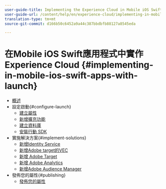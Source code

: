 ```yaml
---
user-guide-title: Implementing the Experience Cloud in Mobile iOS Swift Applications
user-guide-url: /content/help/en/experience-cloud/implementing-in-mobile-ios-swift-apps-with-launch/index.html
translation-type: tm+mt
source-git-commit: d166b50c6452a9a44c387bbdbfb88127a8545eda

---
```



# 在Mobile iOS Swift應用程式中實作Experience Cloud {#implementing-in-mobile-ios-swift-apps-with-launch}

+ [概述](index.md)
+ 設定啟動{#configure-launch}
   + [建立屬性](launch-create-a-property.md)
   + [新增擴充功能](launch-add-extensions.md)
   + [建立資料庫](launch-create-a-library.md)
   + [安裝行動 SDK](launch-install-the-mobile-sdk.md)
+ 實施解決方案{#implement-solutions}
   + [新增Identity Service](id-service.md)
   + [新增Adobe target的VEC](target-vec.md)
   + [新增 Adobe Target](target.md)
   + [新增 Adobe Analytics](analytics.md)
   + [新增Adobe Audience Manager](audience-manager.md)
+ 發佈您的屬性{#publishing}
   + [發佈您的屬性](publish.md)
